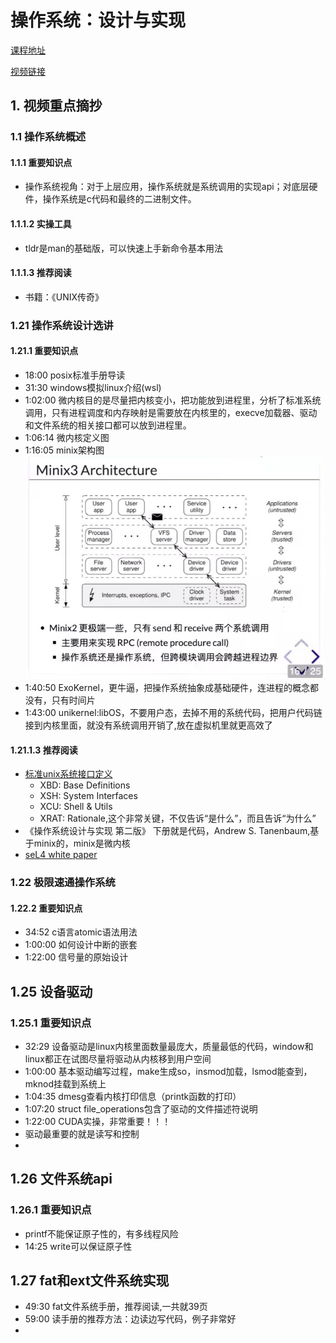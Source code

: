 # 操作系统：设计与实现

[课程地址](https://jyywiki.cn/OS/2022/)

[视频链接](http://live.bilibili.com/21816941)

## 1. 视频重点摘抄

### 1.1 操作系统概述

#### 1.1.1 重要知识点

* 操作系统视角：对于上层应用，操作系统就是系统调用的实现api；对底层硬件，操作系统是c代码和最终的二进制文件。
#### 1.1.1.2 实操工具
* tldr是man的基础版，可以快速上手新命令基本用法

#### 1.1.1.3 推荐阅读

* 书籍：《UNIX传奇》

### 1.21 操作系统设计选讲
#### 1.21.1 重要知识点
* 18:00 posix标准手册导读
* 31:30 windows模拟linux介绍(wsl)
* 1:02:00 微内核目的是尽量把内核变小，把功能放到进程里，分析了标准系统调用，只有进程调度和内存映射是需要放在内核里的，execve加载器、驱动和文件系统的相关接口都可以放到进程里。
* 1:06:14 微内核定义图
* 1:16:05 minix架构图
  ![minix架构图](res/1-1.jpg)
* 1:40:50 ExoKernel，更牛逼，把操作系统抽象成基础硬件，连进程的概念都没有，只有时间片
* 1:43:00 unikernel:libOS，不要用户态，去掉不用的系统代码，把用户代码链接到内核里面，就没有系统调用开销了,放在虚拟机里就更高效了
#### 1.21.1.3 推荐阅读
* [标准unix系统接口定义](https://pubs.opengroup.org)
    * XBD: Base Definitions
    * XSH: System Interfaces
    * XCU: Shell & Utils
    * XRAT: Rationale,这个非常关键，不仅告诉“是什么”，而且告诉“为什么”
* 《操作系统设计与实现 第二版》 下册就是代码，Andrew S. Tanenbaum,基于minix的，minix是微内核
* [seL4 white paper](res/seL4-whitepaper.pdf)

### 1.22 极限速通操作系统
#### 1.22.2 重要知识点
* 34:52 c语言atomic语法用法
* 1:00:00 如何设计中断的嵌套
* 1:22:00 信号量的原始设计


## 1.25 设备驱动
### 1.25.1 重要知识点
* 32:29 设备驱动是linux内核里面数量最庞大，质量最低的代码，window和linux都正在试图尽量将驱动从内核移到用户空间
* 1:00:00 基本驱动编写过程，make生成so，insmod加载，lsmod能查到，mknod挂载到系统上
* 1:04:35 dmesg查看内核打印信息（printk函数的打印）
* 1:07:20 struct file_operations包含了驱动的文件描述符说明 
* 1:22:00 CUDA实操，非常重要！！！
* 驱动最重要的就是读写和控制
* 

## 1.26  文件系统api
### 1.26.1 重要知识点
* printf不能保证原子性的，有多线程风险
* 14:25 write可以保证原子性

## 1.27 fat和ext文件系统实现
* 49:30 fat文件系统手册，推荐阅读,一共就39页
* 59:00 读手册的推荐方法：边读边写代码，例子非常好
* 